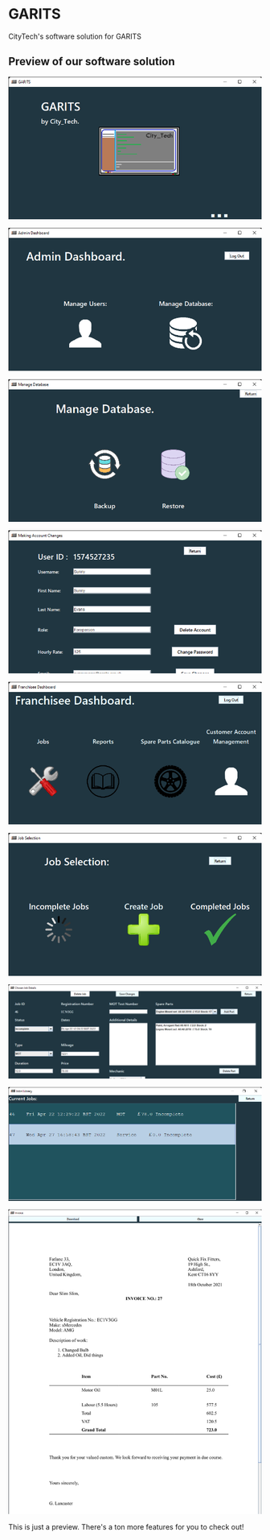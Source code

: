 # GARITS
CityTech's software solution for GARITS

## Preview of our software solution
![landing page](PREVIEW/LoadingScreen.png)

![Admin Dashboard](PREVIEW/AdminDashboard.png)

![Manage Database](PREVIEW/ManageDatabase.png)

![](PREVIEW/EditUser.png)

![](PREVIEW/FranchiseeDash.png)

![](PREVIEW/JobDash.png)

![](PREVIEW/JobDetails.png)

![](PREVIEW/VIewJobs.png)

![](PREVIEW/Invoice.png)

This is just a preview. There's a ton more features for you to check out!
